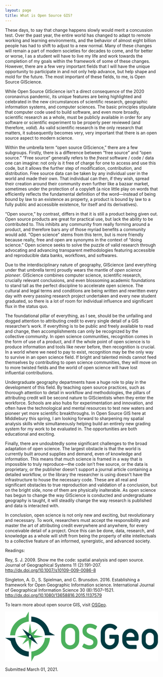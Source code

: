 ```yaml
---
layout: page
title: What is Open Source GIS?
---
```


These days, to say that change happens slowly would merit a concussion test. Over the past year, the entire world has changed to adapt to remote working and learning environments, and the behavior of almost eight billion people has had to shift to adjust to a new normal. Many of these changes will remain a part of modern societies for decades to come, and for better or worse, I as a student will have to live my life and work towards the completion of my goals within the framework of some of these changes. However, there are a few very important fields that I will have the unique opportunity to participate in and not only help advance, but help shape and mold for the future. The most important of these fields, to me, is Open Source GIScience.

While Open Source GIScience isn't a direct consequence of the 2020 coronavirus pandemic, its unique features are being highlighted and celebrated in the new circumstances of scientific research, geographic information systems, and computer sciences. The basic principles stipulate that computer code used to build software, and even more broadly, scientific research as a whole, must be publicly available in order for any software or scientific experiment to be properly peer reviewed (and therefore, *valid*). As valid scientific research is the only research that matters, it subsequently becomes very, very important that there is an open source aspect to modern science.

Within the umbrella term “open source GIScience,” there are a few subgroups. Firstly, there is a difference between “free source” and “open source.” “Free source” generally refers to the *freest* software / code / data one can imagine: not only is it free of charge for one to access and use this code, but it allows the further step of modification, contribution, and distribution. Free source data can be taken by any individual user in the world and made their own. That individual can then, if they wish, spread their creation around their community even further like a bazaar market, sometimes under the protection of a copyleft (a nice little play on words that efficiently reflects the fundamental definition of the word—instead of being bound by law to an existence as property, a product is bound by law to a fully public and accessible existence, for itself and its derivatives).

“Open source,” by contrast, differs in that it is still a product being given out. Open source products are great for practical use, but lack the ability to be contributed to. This inhibits any community from really forming around a product, and therefore bars any of those myriad benefits a community would add. “Open science” stems from this term, but is more friendly because really, free and open are synonyms in the context of “doing science.” Open science seeks to solve the puzzle of valid research through advocating and advancing transparent methodologies featuring accessible and reproducible data banks, workflows, and softwares.

Due to the interdisciplinary nature of geography, GIScience (and everything under that umbrella term) proudly wears the mantle of *open science pioneer*. GIScience combines computer science, scientific research, crucially relevant conclusions, and even blossoming academic foundations to stand tall as the perfect discipline to accelerate open science. The cultural and legal terms and conditions are being written and rewritten every day with every passing research project undertaken and every new student graduated, so there is a lot of room for individual influence and significant flux in the status quo.

The foundational pillar of everything, as I see, should be the unfailing and dogged attention to attributing credit to every single detail of a GIS researcher’s work. If everything is to be public and freely available to read and change, then accomplishments can only be recognized by the collective community. In open science communities, recognition comes in the form of use of a product, and if the whole point of open science is to produce information and tools like never before, then recognition is crucial. In a world where we need to pay to exist, recognition may be the only way to survive in an open science field. If bright and talented minds cannot feed themselves by contributing to open science communities, they will move on to more twisted fields and the world of open science will have lost influential contributions.

Undergraduate geography departments have a huge role to play in the development of this field. By teaching open source practices, such as thorough attention to detail in workflow and methodologies, the pillars of attributing credit will be second nature to GIScientists when they enter the workforce. Schools are also hubs for experimentation and innovation, and often have the technological and mental resources to test new waters and pioneer yet more scientific breakthroughs. In Open Source GIS here at Middlebury this spring, I am looking forward to sharpening my spatial analysis skills while simultaneously helping build an entirely new grading system for my work to be evaluated in. The opportunities are both educational and exciting.

Finally, there are undoubtedly some significant challenges to the broad adaptation of open science. The largest obstacle is that the world is currently built around supplies and demand, even of knowledge and information. This means that much science is framed in a way that is impossible to truly reproduce—the code isn’t free source, or the data is proprietary, or the publisher doesn't support a journal article containing a detailed workflow, or the library the researcher is using doesn't have the infrastructure to house the necessary code. These are all real and significant obstacles to true reproduction and validation of a conclusion, but on the bright side, none of them are physically inalterable. As open science has begun to change the way GIScience is conducted and undergraduate geography is taught, it will steadily change the way research is published and data is interacted with.

In conclusion, open science is not only new and exciting, but revolutionary and necessary. To work, researchers must accept the responsibility and master the art of attributing credit everywhere and anywhere, for every conceivable detail of a project. Once this can be done, data, research, and knowledge as a whole will shift from being the property of elite intellectuals to a collective feature of an informed, synergistic, and advanced society.


Readings:

Rey, S. J. 2009. Show me the code: spatial analysis and open source. Journal of Geographical Systems 11 (2):191–207. http://dx.doi.org/10.1007/s10109-009-0086-8

Singleton, A. D., S. Spielman, and C. Brunsdon. 2016. Establishing a framework for Open Geographic Information science. International Journal of Geographical Information Science 30 (8):1507–1521. http://dx.doi.org/10.1080/13658816.2015.1137579


To learn more about open source GIS, visit [OSGeo](https://www.osgeo.org).

[![OSGeo Logo](logo-osgeo.svg)](https://www.osgeo.org/)

Submitted March 01, 2021.
